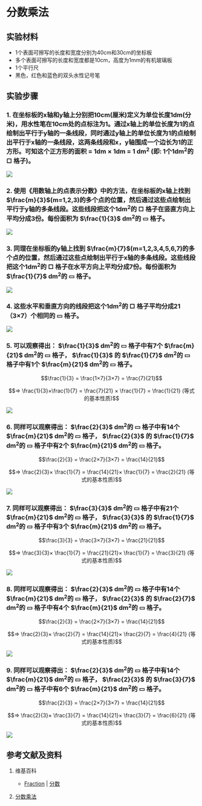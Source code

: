 # 分数乘法

## 实验材料

- 1个表面可擦写的长度和宽度分别为40cm和30cm的坐标板
- 多个表面可擦写的长度和宽度都是10cm，高度为1mm的有机玻璃板
- 1个平行尺
- 黑色，红色和蓝色的双头水性记号笔

## 实验步骤

### 1. 在坐标板的x轴和y轴上分别把10cm(厘米)定义为单位长度1dm(分米)，用水性笔在10cm处的点标注为1。通过x轴上的单位长度为1的点绘制出平行于y轴的一条线段，同时通过y轴上的单位长度为1的点绘制出平行于x轴的一条线段，这两条线段和x，y轴围成一个边长为1的正方形。可知这个正方形的面积 = 1dm × 1dm = 1 dm<sup>2</sup> (即: 1个1dm<sup>2</sup>的 □ 格子)。
![](/images/数系/可比数和不可比数/分数乘法/1a1.jpg)

### 2. 使用《用数轴上的点表示分数》中的方法，在坐标板的x轴上找到 $\frac{m}{3}$(m=1,2,3)的多个点的位置，然后通过这些点绘制出平行于y轴的多条线段。这些线段把这个1dm<sup>2</sup>的 □ 格子在竖直方向上平均分成3份。每份面积为  $\frac{1}{3}$ dm<sup>2</sup>的 ▭ 格子。
![](/images/数系/可比数和不可比数/分数乘法/2a1.jpg)

### 3. 同理在坐标板的y轴上找到 $\frac{m}{7}$(m=1,2,3,4,5,6,7)的多个点的位置，然后通过这些点绘制出平行于x轴的多条线段。这些线段把这个1dm<sup>2</sup>的 □ 格子在水平方向上平均分成7份。每份面积为  $\frac{1}{7}$ dm<sup>2</sup>的 ▭ 格子。
![](/images/数系/可比数和不可比数/分数乘法/3a1.jpg)

### 4. 这些水平和垂直方向的线段把这个1dm<sup>2</sup>的 □ 格子平均分成21（3×7）个相同的 ▭ 格子。
![](/images/数系/可比数和不可比数/分数乘法/4a1.jpg)

### 5. 可以观察得出： $\frac{1}{3}$ dm<sup>2</sup>的 ▭ 格子中有7个  $\frac{m}{21}$ dm<sup>2</sup>的 ▭ 格子， $\frac{1}{3}$ 的  $\frac{1}{7}$ dm<sup>2</sup>的 ▭ 格子中有1个  $\frac{m}{21}$ dm<sup>2</sup>的 ▭ 格子。

$$\frac{1}{3} = \frac{1×7}{3×7} = \frac{7}{21}$$

$$=> \frac{1}{3}×\frac{1}{7} = \frac{7}{21} × \frac{1}{7} = \frac{1}{21} (等式的基本性质)$$

![](/images/数系/可比数和不可比数/分数乘法/5a1.jpg)

### 6. 同样可以观察得出： $\frac{2}{3}$ dm<sup>2</sup>的 ▭ 格子中有14个  $\frac{m}{21}$ dm<sup>2</sup>的 ▭ 格子， $\frac{2}{3}$ 的  $\frac{1}{7}$ dm<sup>2</sup>的 ▭ 格子中有2个  $\frac{m}{21}$ dm<sup>2</sup>的 ▭ 格子。

$$\frac{2}{3} =  \frac{2×7}{3×7} =  \frac{14}{21}$$

$$=> \frac{2}{3}× \frac{1}{7} =  \frac{14}{21}× \frac{1}{7} =  \frac{2}{21} (等式的基本性质)$$

![](/images/数系/可比数和不可比数/分数乘法/6a1.jpg)

### 7. 同样可以观察得出： $\frac{3}{3}$ dm<sup>2</sup>的 ▭ 格子中有21个  $\frac{m}{21}$ dm<sup>2</sup>的 ▭ 格子， $\frac{3}{3}$ 的  $\frac{1}{7}$ dm<sup>2</sup>的 ▭ 格子中有3个  $\frac{m}{21}$ dm<sup>2</sup>的 ▭ 格子。

$$\frac{3}{3} =  \frac{3×7}{3×7} =  \frac{21}{21}$$

$$=> \frac{3}{3}× \frac{1}{7} =  \frac{21}{21}× \frac{1}{7} =  \frac{3}{21} (等式的基本性质)$$

![](/images/数系/可比数和不可比数/分数乘法/7a1.jpg)

### 8. 同样可以观察得出： $\frac{2}{3}$ dm<sup>2</sup>的 ▭ 格子中有14个  $\frac{m}{21}$ dm<sup>2</sup>的 ▭ 格子， $\frac{2}{3}$ 的 $\frac{2}{7}$ dm<sup>2</sup>的 ▭ 格子中有4个  $\frac{m}{21}$ dm<sup>2</sup>的 ▭ 格子。

$$\frac{2}{3} =  \frac{2×7}{3×7} =  \frac{14}{21}$$

$$=> \frac{2}{3}× \frac{2}{7} =  \frac{14}{21}× \frac{2}{7} =  \frac{4}{21} (等式的基本性质)$$

![](/images/数系/可比数和不可比数/分数乘法/8a1.jpg)

### 9. 同样可以观察得出： $\frac{2}{3}$ dm<sup>2</sup>的 ▭ 格子中有14个  $\frac{m}{21}$ dm<sup>2</sup>的 ▭ 格子， $\frac{2}{3}$ 的  $\frac{3}{7}$ dm<sup>2</sup>的 ▭ 格子中有6个  $\frac{m}{21}$ dm<sup>2</sup>的 ▭ 格子。

$$\frac{2}{3} =  \frac{2×7}{3×7} =  \frac{14}{21}$$

$$=> \frac{2}{3}× \frac{3}{7} =  \frac{14}{21}× \frac{3}{7} =  \frac{6}{21} (等式的基本性质)$$

![](/images/数系/可比数和不可比数/分数乘法/9a1.jpg)

## 参考文献及资料

1. 维基百科
	- [Fraction](https://en.wikipedia.org/wiki/Fraction) | [分数](https://zh.wikipedia.org/wiki/%E5%88%86%E6%95%B8) 

2. [分数乘法](https://baike.baidu.com/item/%E5%88%86%E6%95%B0%E4%B9%98%E6%B3%95) 

